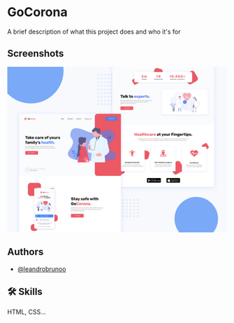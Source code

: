 
# GoCorona

A brief description of what this project does and who it's for


## Screenshots

![App Screenshot](assets/GoCorona.png?raw=true "Optional Title")


## Authors

- [@leandrobrunoo](https://www.github.com/leandrobrunoo)


## 🛠 Skills
HTML, CSS...
